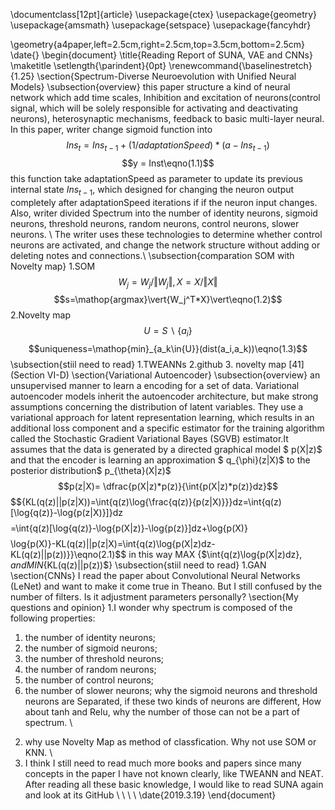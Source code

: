 \documentclass[12pt]{article}
\usepackage{ctex}
\usepackage{geometry}
\usepackage{amsmath}
\usepackage{setspace}
\usepackage{fancyhdr}

\geometry{a4paper,left=2.5cm,right=2.5cm,top=3.5cm,bottom=2.5cm}
\date{}
\begin{document}
\title{Reading Report of SUNA, VAE and CNNs}
\maketitle
\setlength{\parindent}{0pt}
\renewcommand{\baselinestretch}{1.25}
\section{Spectrum-Diverse Neuroevolution with Unified Neural Models}
\subsection{overview}
this paper structure a kind of neural network which add time scales, Inhibition and excitation of neurons(control signal, which will be solely
responsible for activating and deactivating neurons), heterosynaptic mechanisms, feedback to basic multi-layer neural. In this paper, writer change sigmoid function into 
$$Ins_t = Ins_{t−1}+ (1/{adaptationSpeed})*(a − Ins_{t−1})$$
$$y = Inst\eqno(1.1)$$
this function take adaptationSpeed as parameter to update its previous internal state $Ins_{t−1}$, which designed for changing the neuron output completely after adaptationSpeed iterations if
if the neuron input changes.
Also, writer divided Spectrum into the number of identity neurons, sigmoid neurons, threshold neurons, random neurons, control neurons, slower neurons. \\
The writer uses these technologies to determine whether control neurons are activated, and change the network structure without adding or deleting notes and connections.\\
\subsection{comparation SOM with Novelty map}
1.SOM
$$W_j=W_j/{\Vert{W_j}\Vert}, X=X/{\Vert{X}\Vert}$$
$$s=\mathop{argmax}\vert{W_j^T*X}\vert\eqno(1.2)$$
2.Novelty map
$$U=S \backslash \{ a_i\}$$
$$uniqueness=\mathop{min}_{a_k\in{U}}(dist(a_i,a_k))\eqno(1.3)$$
\subsection{stiil need to read}
1.TWEANNs 2.github 3. novelty map [41] (Section VI-D)
\section{Variational Autoencoder}
\subsection{overview}
an unsupervised manner to learn a encoding for a set of data.
Variational autoencoder models inherit the autoencoder architecture, but make strong assumptions concerning the distribution of latent variables. They use a variational approach for latent representation learning, which results in an additional loss component and a specific estimator for the training algorithm called the Stochastic Gradient Variational Bayes (SGVB) estimator.It assumes that the data is generated by a directed graphical model $ p(X|z)$ and that the encoder is learning an approximation $ q_{\phi}(z|X)$ to the posterior distribution$ p_{\theta}(X|z)$  
$$p(z|X)= \dfrac{p(X|z)*p(z)}{\int{p(X|z)*p(z)}dz}$$
$${KL(q(z)||p(z|X))=\int{q(z)\log{\frac{q(z)}{p(z|X)}}}dz=\int{q(z)[\log{q(z)}-\log{p(z|X)}]}dz$$
$$=\int{q(z)[\log{q(z)}-\log{p(X|z)}-\log{p(z)}]dz+\log{p(X)}$$
$$\log{p(X)}-KL(q(z)||p(z|X)=\int{q(z)\log{p(X|z)dz-KL(q(z)||p(z))}}\eqno(2.1)$$
in this way MAX \{$\int{q(z)\log{p(X|z)dz$\}, and MIN \{$KL(q(z)||p(z))$\}
\subsection{stiil need to read}
1.GAN 
\section{CNNs}
I read the paper about Convolutional Neural Networks (LeNet) and want to make it come true in Theano. But I still confused by the number of filters. Is it adjustment parameters personally?
\section{My questions and opinion}
1.I wonder why spectrum is composed of the following
properties:
1) the number of identity neurons;
2) the number of sigmoid neurons;
3) the number of threshold neurons;
4) the number of random neurons;
5) the number of control neurons;
6) the number of slower neurons;
why the sigmoid neurons and threshold neurons are Separated, if these two kinds of neurons are different, How about tanh and Relu, why the number of those can not be a part of spectrum.
\\
2. why use Novelty Map as method of classfication. Why not use SOM 
or  KNN.
\\
3. I think I still need  to read much more books and papers since many concepts in the paper I have not known clearly, like TWEANN and NEAT. After reading all these basic knowledge, I would like to read SUNA again and look at its GitHub
\\
\\
\\
\\
\date{2019.3.19}
\end{document}
